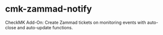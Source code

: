# cmk-zammad-notify
CheckMK Add-On: Create Zammad tickets on monitoring events with auto-close and auto-update functions.
